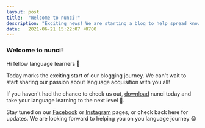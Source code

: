 ```yaml
---
layout: post
title:  "Welcome to nunci!"
description: "Exciting news! We are starting a blog to help spread knowledge about language learning 📚"
date:   2021-06-21 15:22:07 +0700
---
```


### Welcome to nunci!

Hi fellow language learners 👋

Today marks the exciting start of our blogging journey. We can't wait to start sharing our passion about language acquisition with you all!

If you haven't had the chance to check us out, [download](https://nunci.app) nunci today and take your language learning to the next level 💪.

Stay tuned on our [Facebook](https://www.facebook.com/nunci-113432470463274) or [Instagram](https://www.instagram.com/nunci.app/) pages, or check back here for updates. We are looking forward to helping you on you language journey 😁